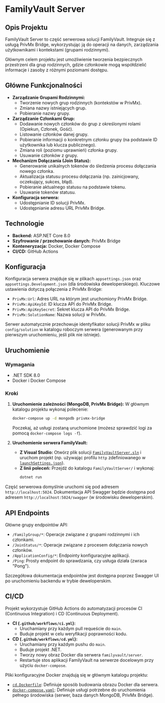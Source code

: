 # FamilyVault Server

## Opis Projektu

FamilyVault Server to część serwerowa solucji FamilyVault. Integruje się z usługą PrivMx Bridge, wykorzystując ją do operacji na danych, zarządzania użytkownikami i kontekstami (grupami rodzinnymi).

Głównym celem projektu jest umożliwienie tworzenia bezpiecznych przestrzeni dla grup rodzinnych, gdzie członkowie mogą współdzielić informacje i zasoby z różnymi poziomami dostępu.

## Główne Funkcjonalności

*   **Zarządzanie Grupami Rodzinnymi:**
    *   Tworzenie nowych grup rodzinnych (kontekstów w PrivMx).
    *   Zmiana nazwy istniejących grup.
    *   Pobieranie nazwy grupy.
*   **Zarządzanie Członkami Grup:**
    *   Dodawanie nowych członków do grup z określonymi rolami (Opiekun, Członek, Gość).
    *   Listowanie członków danej grupy.
    *   Pobieranie informacji o konkretnym członku grupy (na podstawie ID użytkownika lub klucza publicznego).
    *   Zmiana roli (poziomu uprawnień) członka grupy.
    *   Usuwanie członków z grupy.
*   **Mechanizm Dołączania (Join Status):**
    *   Generowanie unikalnych tokenów do śledzenia procesu dołączania nowego członka.
    *   Aktualizacja statusu procesu dołączania (np. zainicjowany, oczekujący, sukces, błąd).
    *   Pobieranie aktualnego statusu na podstawie tokenu.
    *   Usuwanie tokenów statusu.
*   **Konfiguracja serwera:**
    *   Udostępnianie ID solucji PrivMx.
    *   Udostępnianie adresu URL PrivMx Bridge.

## Technologie

*   **Backend:** ASP.NET Core 8.0
*   **Szyfrowanie / przechowanie danych:** PrivMx Bridge
*   **Konteneryzacja:** Docker, Docker Compose
*   **CI/CD:** GitHub Actions

## Konfiguracja

Konfiguracja serwera znajduje się w plikach `appsettings.json` oraz `appsettings.Development.json` (dla środowiska deweloperskiego). Kluczowe ustawienia dotyczą połączenia z PrivMx Bridge:

*   `PrivMx:Url`: Adres URL na którym jest uruchomiony PrivMx Bridge.
*   `PrivMx:ApiKeyId`: ID klucza API do PrivMx Bridge.
*   `PrivMx:ApiKeySecret`: Sekret klucza API do PrivMx Bridge.
*   `PrivMx:SolutionName`: Nazwa solucji w PrivMx.

Serwer automatycznie przechowuje identyfikator solucji PrivMx w pliku `config/solution` w katalogu roboczym serwera (generowanym przy pierwszym uruchomieniu, jeśli plik nie istnieje).

## Uruchomienie

### Wymagania

*   .NET SDK 8.0
*   Docker i Docker Compose

### Kroki

1.  **Uruchomienie zależności (MongoDB, PrivMx Bridge):**
    W głównym katalogu projektu wykonaj polecenie:
    ```sh
    docker-compose up -d mongodb privmx-bridge
    ```
    Poczekaj, aż usługi zostaną uruchomione (możesz sprawdzić logi za pomocą `docker-compose logs -f`).

2.  **Uruchomienie serwera FamilyVault:**
    *   **Z Visual Studio:** Otwórz plik solucji [`FamilyVaultServer.sln`](FamilyVaultServer.sln) i uruchom projekt (np. używając profilu `http` zdefiniowanego w [`launchSettings.json`](FamilyVaultServer/Properties/launchSettings.json)).
    *   **Z linii poleceń:** Przejdź do katalogu `FamilyVaultServer/` i wykonaj:
        ```sh
        dotnet run
        ```

Część serwerowa domyślnie uruchomi się pod adresem `http://localhost:5024`. Dokumentacja API Swagger będzie dostępna pod adresem `http://localhost:5024/swagger` (w środowisku deweloperskim).

## API Endpoints

Główne grupy endpointów API:

*   `/FamilyGroup/*`: Operacje związane z grupami rodzinnymi i ich członkami.
*   `/JoinStatus/*`: Operacje związane z procesem dołączania nowych członków.
*   `/ApplicationConfig/*`: Endpointy konfiguracyjne aplikacji.
*   `/Ping`: Prosty endpoint do sprawdzania, czy usługa działa (zwraca "Pong").

Szczegółowa dokumentacja endpointów jest dostępna poprzez Swagger UI po uruchomieniu backendu w trybie deweloperskim.

## CI/CD

Projekt wykorzystuje GitHub Actions do automatyzacji procesów CI (Continuous Integration) i CD (Continuous Deployment).

*   **CI (`.github/workflows/ci.yml`):**
    *   Uruchamiany przy każdym pull requeście do `main`.
    *   Buduje projekt w celu weryfikacji poprawności kodu.
*   **CD (`.github/workflows/cd.yml`):**
    *   Uruchamiany przy każdym pushu do `main`.
    *   Buduje projekt .NET.
    *   Tworzy nowy obraz Docker dla serwera `familyvault/server`.
    *   Restartuje stos aplikacji FamilyVault na serwerze docelowym przy użyciu `docker-compose`.

Pliki konfiguracyjne Docker znajdują się w głównym katalogu projektu:
*   [`cd.Dockerfile`](cd.Dockerfile): Definiuje sposób budowania obrazu Docker dla serwera.
*   [`docker-compose.yaml`](docker-compose.yaml): Definiuje usługi potrzebne do uruchomienia pełnego środowiska (serwer, baza danych MongoDB, PrivMx Bridge).

